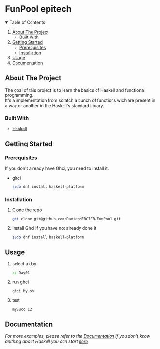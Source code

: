 # FunPool epitech

<details open="open">
  <summary>Table of Contents</summary>
  <ol>
    <li>
      <a href="#about-the-project">About The Project</a>
      <ul>
        <li><a href="#built-with">Built With</a></li>
      </ul>
    </li>
    <li>
      <a href="#getting-started">Getting Started</a>
      <ul>
        <li><a href="#prerequisites">Prerequisites</a></li>
        <li><a href="#installation">Installation</a></li>
      </ul>
    </li>
    <li><a href="#usage">Usage</a></li>
    <li><a href="#documentation">Documentation</a></li>
  </ol>
</details>

<!-- ABOUT THE PROJECT -->
## About The Project

The goal of this project is to learn the basics of Haskell and functional programming.
</br>
It's a implementation from scratch a bunch of functions wich are present in a way or another in the Haskell's standard library.

### Built With

* [Haskell](https://www.haskell.org/)

<!-- GETTING STARTED -->
## Getting Started

### Prerequisites

If you don't already have Ghci, you need to install it.
* ghci
  ```sh
  sudo dnf install haskell-platform
  ```

### Installation

1. Clone the repo
   ```sh
   git clone git@github.com:DamienMERCIER/FunPool.git
   ```
2. Install Ghci if you have not already done it
   ```sh
   sudo dnf install haskell-platform
   ```

<!-- USAGE EXAMPLES -->
## Usage

1. select a day
   ```sh
   cd Day01
   ```
2. run ghci
   ```sh
   ghci My.sh
   ```
3. test
   ```sh
   mySucc 12
   ```
## Documentation
_For more examples, please refer to the [Documentation](https://www.haskell.org/documentation/)_
_If you don't know anithing about Haskell you can start [here](http://learnyouahaskell.com/chapters)_
